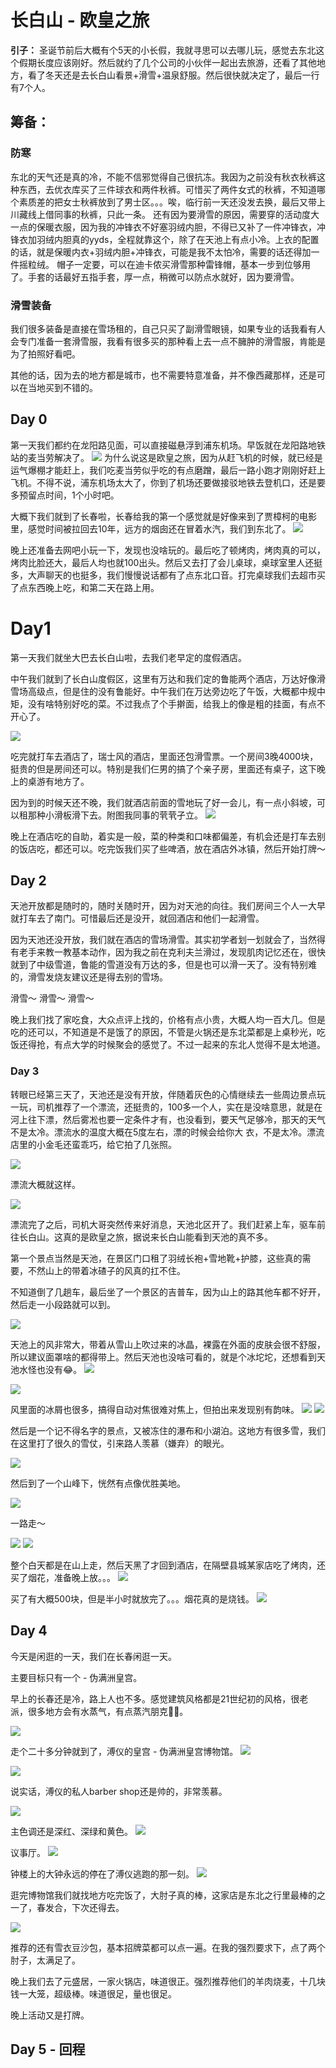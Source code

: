 # 长白山 - 欧皇之旅
**引子：**
圣诞节前后大概有个5天的小长假，我就寻思可以去哪儿玩，感觉去东北这个假期长度应该刚好。然后就约了几个公司的小伙伴一起出去旅游，还看了其他地方，看了冬天还是去长白山看景+滑雪+温泉舒服。然后很快就决定了，最后一行有7个人。

## 筹备：
### 防寒
东北的天气还是真的冷，不能不信邪觉得自己很抗冻。我因为之前没有秋衣秋裤这种东西，去优衣库买了三件球衣和两件秋裤。可惜买了两件女式的秋裤，不知道哪个素质差的把女士秋裤放到了男士区。。。唉，临行前一天还没发去换，最后又带上川藏线上借同事的秋裤，只此一条。
还有因为要滑雪的原因，需要穿的活动度大一点的保暖衣服，因为我的冲锋衣不好塞羽绒内胆，不得已又补了一件冲锋衣，冲锋衣加羽绒内胆真的yyds，全程就靠这个，除了在天池上有点小冷。上衣的配置的话，就是保暖内衣+羽绒内胆+冲锋衣，可能是我不太怕冷，需要的话还得加一件摇粒绒。
帽子一定要，可以在迪卡侬买滑雪那种雷锋帽，基本一步到位够用了。手套的话最好五指手套，厚一点，稍微可以防点水就好，因为要滑雪。
### 滑雪装备
我们很多装备是直接在雪场租的，自己只买了副滑雪眼镜，如果专业的话我看有人会专门准备一套滑雪服，我看有很多买的那种看上去一点不臃肿的滑雪服，肯能是为了拍照好看吧。

其他的话，因为去的地方都是城市，也不需要特意准备，并不像西藏那样，还是可以在当地买到不错的。

## Day 0
第一天我们都约在龙阳路见面，可以直接磁悬浮到浦东机场。早饭就在龙阳路地铁站的麦当劳解决了。
![](./20201225-_DSC1762.JPG)
为什么说这是欧皇之旅，因为从赶飞机的时候，就已经是运气爆棚才能赶上，我们吃麦当劳似乎吃的有点磨蹭，最后一路小跑才刚刚好赶上飞机。不得不说，浦东机场太大了，你到了机场还要做接驳地铁去登机口，还是要多预留点时间，1个小时吧。

大概下我们就到了长春啦，长春给我的第一个感觉就是好像来到了贾樟柯的电影里，感觉时间被拉回去10年，远方的烟囱还在冒着水汽，我们到东北了。
![](./20201225-_DSC1773.jpg)

晚上还准备去网吧小玩一下，发现也没啥玩的。最后吃了顿烤肉，烤肉真的可以，烤肉比脸还大，最后人均也就100出头。然后又去打了会儿桌球，桌球室里人还挺多，大声聊天的也挺多，我们慢慢说话都有了点东北口音。打完桌球我们去超市买了点东西晚上吃，和第二天在路上用。

# Day1
第一天我们就坐大巴去长白山啦，去我们老早定的度假酒店。

中午我们就到了长白山度假区，这里有万达和我们定的鲁能两个酒店，万达好像滑雪场高级点，但是住的没有鲁能好。中午我们在万达旁边吃了午饭，大概都中规中矩，没有啥特别好吃的菜。不过我点了个手擀面，给我上的像是粗的挂面，有点不开心了。

![](./20201226-_DSC1827.JPG)

吃完就打车去酒店了，瑞士风的酒店，里面还包滑雪票。一个房间3晚4000块，挺贵的但是房间还可以。特别是我们仨男的搞了个亲子房，里面还有桌子，这下晚上的桌游有地方了。

因为到的时候天还不晚，我们就酒店前面的雪地玩了好一会儿，有一点小斜坡，可以租那种小滑板滑下去。附图我同事的茕茕孑立。
![](./20201226-_DSC1824.JPG)

晚上在酒店吃的自助，着实是一般，菜的种类和口味都偏差，有机会还是打车去别的饭店吃，都还可以。吃完饭我们买了些啤酒，放在酒店外冰镇，然后开始打牌～

## Day 2
天池开放都是随时的，随时关随时开，因为对天池的向往。我们房间三个人一大早就打车去了南门。可惜最后还是没开，就回酒店和他们一起滑雪。

因为天池还没开放，我们就在酒店的雪场滑雪。其实初学者划一划就会了，当然得有老手来教一教基本动作，因为我之前在克利夫兰滑过，发现肌肉记忆还在，很快就到了中级雪道，鲁能的雪道没有万达的多，但是也可以滑一天了。没有特别难的，滑雪发烧友建议还是得去别的雪场。

滑雪～
滑雪～
滑雪～

晚上我们找了家吃食，大众点评上找的，价格有点小贵，大概人均一百大几。但是吃的还可以，不知道是不是饿了的原因，不管是火锅还是东北菜都是上桌秒光，吃饭还得抢，有点大学的时候聚会的感觉了。不过一起来的东北人觉得不是太地道。

### Day 3

转眼已经第三天了，天池还是没有开放，伴随着灰色的心情继续去一些周边景点玩一玩，司机推荐了一个漂流，还挺贵的，100多一个人，实在是没啥意思，就是在河上往下漂，然后雾凇也要一定条件才有，也没看到，要天气足够冷，那天的天气不是太冷。漂流水的温度大概在5度左右，漂的时候会给你大
衣，不是太冷。漂流店里的小金毛还蛮乖巧，给它拍了几张照。


![](./20201228-_DSC1852.JPG)

漂流大概就这样。


![](._DSC1891.JPG)

漂流完了之后，司机大哥突然传来好消息，天池北区开了。我们赶紧上车，驱车前往长白山。这真的是欧皇之旅，据说来长白山能看到天池的真不多。

第一个景点当然是天池，在景区门口租了羽绒长袍+雪地靴+护膝，这些真的需要，不然山上的带着冰碴子的风真的扛不住。

不知道倒了几趟车，最后坐了一个景区的吉普车，因为山上的路其他车都不好开，然后走一小段路就可以到。

![](./20201228-_DSC1912.JPG)

天池上的风非常大，带着从雪山上吹过来的冰晶，裸露在外面的皮肤会很不舒服，所以建议面罩啥的都得带上。然后天池也没啥可看的，就是个冰坨坨，还想看到天池水怪也没有😂。
![](./20201228-_DSC1936.jpg)

![](./20201228-_DSC1962.jpg)

风里面的冰屑也很多，搞得自动对焦很难对焦上，但拍出来发现别有韵味。
![](.3531624801757_.pic_hd.jpg)
![](./20201228-_DSC1990.jpg)

然后是一个记不得名字的景点，又被冻住的瀑布和小湖泊。这地方有很多雪，我们在这里打了很久的雪仗，引来路人羡慕（嫌弃）的眼光。

![](./20201228-_DSC2007.jpg)

然后到了一个山峰下，恍然有点像优胜美地。


![](./20201228-_DSC2017.jpg)

一路走～




![](./20201228-_DSC2083.jpg)
![](./20201228-_DSC2096.jpg)

整个白天都是在山上走，然后天黑了才回到酒店，在隔壁县城某家店吃了烤肉，还买了烟花，准备晚上放。。。
![](./20201228-_DSC2104.jpg)

买了有大概500块，但是半小时就放完了。。。烟花真的是烧钱。
![](./20201228-_DSC2128.jpg)

## Day 4
今天是闲逛的一天，我们在长春闲逛一天。

主要目标只有一个 - 伪满洲皇宫。

早上的长春还是冷，路上人也不多。感觉建筑风格都是21世纪初的风格，很老派，很多地方会有水蒸气，有点蒸汽朋克🧐🧐。

![](./20201230-_DSC2531.jpg)

走个二十多分钟就到了，溥仪的皇宫 - 伪满洲皇宫博物馆。
![](./20201230-_DSC2549.jpg)


![](./20201230-_DSC2574.jpg)

说实话，溥仪的私人barber shop还是帅的，非常羡慕。

![](./20201230-_DSC2581.jpg)

主色调还是深红、深绿和黄色。
![](./20201230-_DSC2586.jpg)

议事厅。
![](./20201230-_DSC2589.jpg)

钟楼上的大钟永远的停在了溥仪逃跑的那一刻。
![](./20201230-_DSC2595.jpg)

逛完博物馆我们就找地方吃完饭了，大肘子真的棒，这家店是东北之行里最棒的之一了，春发合，下次还得去。

![](./20201230-_DSC2604.jpg)

推荐的还有雪衣豆沙包，基本招牌菜都可以点一遍。在我的强烈要求下，点了两个肘子，太满足了。

晚上我们去了元盛居，一家火锅店，味道很正。强烈推荐他们的羊肉烧麦，十几块钱一大笼，超级棒。味道很足，量也很足。

晚上活动又是打牌。

## Day 5 - 回程

